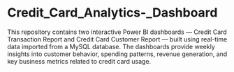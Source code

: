 # Credit_Card_Analytics-_Dashboard
This repository contains two interactive Power BI dashboards — Credit Card Transaction Report and Credit Card Customer Report — built using real-time data imported from a MySQL database. The dashboards provide weekly insights into customer behavior, spending patterns, revenue generation, and key business metrics related to credit card usage.
